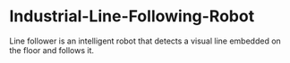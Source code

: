 # Industrial-Line-Following-Robot
Line follower is an intelligent robot that detects a visual line embedded on the floor and follows it. 
